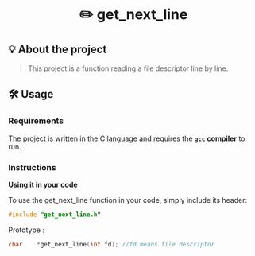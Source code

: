 <h1 align="center">
	✏️ get_next_line
</h1>

## 💡 About the project

> This project is a function reading a file descriptor line by line.

## 🛠️ Usage

### Requirements

The project is written in the C language and requires the **`gcc` compiler** to run.

### Instructions

**Using it in your code**

To use the get_next_line function in your code, simply include its header:

```C
#include "get_next_line.h"
```
Prototype :
```C
char	*get_next_line(int fd); //fd means file descriptor
```
